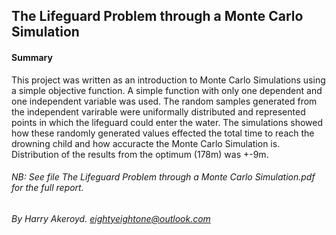 ## The Lifeguard Problem through a Monte Carlo Simulation

#### Summary
This project was written as an introduction to Monte Carlo Simulations using a simple objective function. A simple function with only one dependent and one independent variable was used. The random samples generated from the independent varirable were uniformally distributed and represented points in which the lifeguard could enter the water. The simulations showed how these randomly generated values effected the total time to reach the drowning child and how accuracte the Monte Carlo Simulation is. Distribution of the results from the optimum (178m) was +-9m.

###### *NB*: See file *The Lifeguard Problem through a Monte Carlo Simulation.pdf* for the full report.
###### By Harry Akeroyd. eightyeightone@outlook.com
